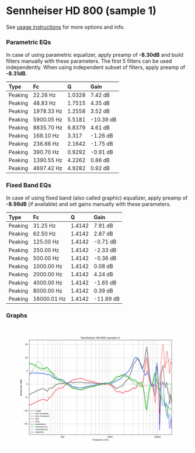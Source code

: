 # Sennheiser HD 800 (sample 1)
See [usage instructions](https://github.com/jaakkopasanen/AutoEq#usage) for more options and info.

### Parametric EQs
In case of using parametric equalizer, apply preamp of **-8.30dB** and build filters manually
with these parameters. The first 5 filters can be used independently.
When using independent subset of filters, apply preamp of **-8.31dB**.

| Type    | Fc         |      Q | Gain      |
|:--------|:-----------|:-------|:----------|
| Peaking | 22.26 Hz   | 1.0328 | 7.42 dB   |
| Peaking | 48.83 Hz   | 1.7515 | 4.35 dB   |
| Peaking | 1978.33 Hz | 1.2558 | 3.52 dB   |
| Peaking | 5900.05 Hz | 5.5181 | -10.39 dB |
| Peaking | 8835.70 Hz | 6.8379 | 4.61 dB   |
| Peaking | 168.10 Hz  | 3.317  | -1.26 dB  |
| Peaking | 236.66 Hz  | 2.1642 | -1.75 dB  |
| Peaking | 390.70 Hz  | 0.9292 | -0.91 dB  |
| Peaking | 1390.55 Hz | 4.2262 | 0.86 dB   |
| Peaking | 4697.42 Hz | 4.9282 | 0.92 dB   |

### Fixed Band EQs
In case of using fixed band (also called graphic) equalizer, apply preamp of **-8.98dB**
(if available) and set gains manually with these parameters.

| Type    | Fc          |      Q | Gain      |
|:--------|:------------|:-------|:----------|
| Peaking | 31.25 Hz    | 1.4142 | 7.91 dB   |
| Peaking | 62.50 Hz    | 1.4142 | 2.87 dB   |
| Peaking | 125.00 Hz   | 1.4142 | -0.71 dB  |
| Peaking | 250.00 Hz   | 1.4142 | -2.33 dB  |
| Peaking | 500.00 Hz   | 1.4142 | -0.36 dB  |
| Peaking | 1000.00 Hz  | 1.4142 | 0.08 dB   |
| Peaking | 2000.00 Hz  | 1.4142 | 4.24 dB   |
| Peaking | 4000.00 Hz  | 1.4142 | -1.65 dB  |
| Peaking | 8000.00 Hz  | 1.4142 | 0.39 dB   |
| Peaking | 16000.01 Hz | 1.4142 | -11.89 dB |

### Graphs
![](./Sennheiser%20HD%20800%20(sample%201).png)
